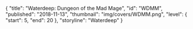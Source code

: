 {
  "title": "Waterdeep: Dungeon of the Mad Mage",
  "id": "WDMM",
  "published": "2018-11-13",
  "thumbnail": "img/covers/WDMM.png",
  "level": {
    "start": 5,
    "end": 20
  },
  "storyline": "Waterdeep"
}